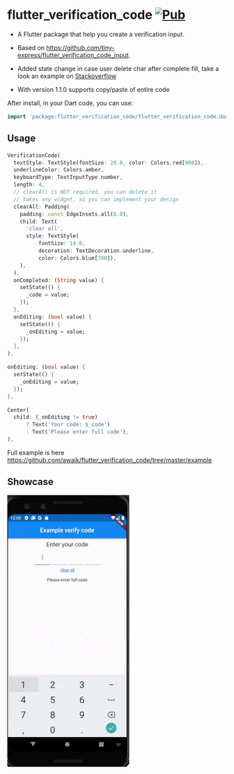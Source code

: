 # flutter_verification_code [![Pub](https://img.shields.io/pub/v/flutter_verification_code.svg)](https://pub.dev/packages/flutter_verification_code)

- A Flutter package that help you create a verification input.

- Based on https://github.com/tiny-express/flutter_verification_code_input.

- Added state change in case user delete char after complete fill, take a look an example on [Stackoverflow](https://stackoverflow.com/questions/59005381/how-to-know-when-user-delete-the-input-in-verificationcodeinput-flutter/59006077#59006077)

- With version 1.1.0 supports copy/paste of entire code

After install, in your Dart code, you can use:

```dart
import 'package:flutter_verification_code/flutter_verification_code.dart';
```

## Usage

```dart
VerificationCode(
  textStyle: TextStyle(fontSize: 20.0, color: Colors.red[900]),
  underlineColor: Colors.amber,
  keyboardType: TextInputType.number,
  length: 4,
  // clearAll is NOT required, you can delete it
  // takes any widget, so you can implement your design
  clearAll: Padding(
    padding: const EdgeInsets.all(8.0),
    child: Text(
      'clear all',
      style: TextStyle(
          fontSize: 14.0,
          decoration: TextDecoration.underline,
          color: Colors.blue[700]),
    ),
  ),
  onCompleted: (String value) {
    setState(() {
      _code = value;
    });
  },
  onEditing: (bool value) {
    setState(() {
      _onEditing = value;
    });
  },
),
```

```dart
onEditing: (bool value) {
  setState(() {
    _onEditing = value;
  });
},
```

```dart
Center(
  child: (_onEditing != true)
      ? Text('Your code: $_code')
      : Text('Please enter full code'),
),
```

Full example is here https://github.com/awaik/flutter_verification_code/tree/master/example

## Showcase


![Showcase|100x100, 10%](show_case_v2.gif)


